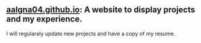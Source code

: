 ## [aalgna04.github.io](https://aalagna04.github.io/): A website to display projects and my experience.
I will regularaly update new projects and have a copy of my resume.
